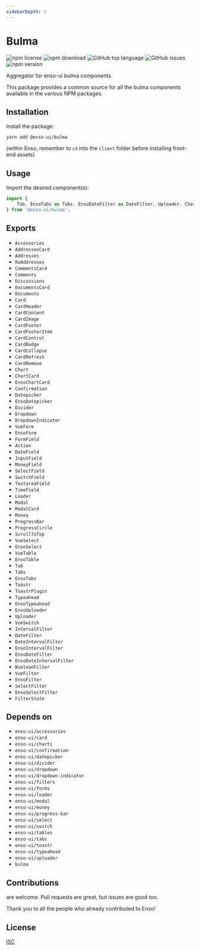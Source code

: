 ```yaml
---
sidebarDepth: 3
---
```


# Bulma

![npm license](https://img.shields.io/npm/l/@enso-ui/bulma.svg) 
![npm download](https://img.shields.io/npm/dm/@enso-ui/bulma.svg) 
![GitHub top language](https://img.shields.io/github/languages/top/enso-ui/bulma.svg) 
![GitHub issues](https://img.shields.io/github/issues/enso-ui/bulma.svg) 
![npm version](https://img.shields.io/npm/v/@enso-ui/bulma.svg) 

Aggregator for enso-ui bulma components

This package provides a common source for all the bulma components available in the various NPM packages.

## Installation

Install the package:
```
yarn add @enso-ui/bulma
```

(within Enso, remember to `cd` into the `client` folder before installing front-end assets)

## Usage

Import the desired component(s):
```js
import {
    Tab, EnsoTabs as Tabs, EnsoDateFilter as DateFilter, Uploader, Chart,
} from '@enso-ui/bulma';
```

## Exports

- `Accessories`
- `AddressesCard`
- `Addresses`
- `RoAddresses`
- `CommentsCard`
- `Comments`
- `Discussions`
- `DocumentsCard`
- `Documents`
- `Card`
- `CardHeader`
- `CardContent`
- `CardImage`
- `CardFooter`
- `CardFooterItem`
- `CardControl`
- `CardBadge`
- `CardCollapse`
- `CardRefresh`
- `CardRemove`
- `Chart`
- `ChartCard`
- `EnsoChartCard`
- `Confirmation`
- `Datepicker`
- `EnsoDatepicker`
- `Divider`
- `Dropdown`
- `DropdownIndicator`
- `VueForm`
- `EnsoForm`
- `FormField`
- `Action`
- `DateField`
- `InputField`
- `MoneyField`
- `SelectField`
- `SwitchField`
- `TextareaField`
- `TimeField`
- `Loader`
- `Modal`
- `ModalCard`
- `Money`
- `ProgressBar`
- `ProgressCircle`
- `ScrollToTop`
- `VueSelect`
- `EnsoSelect`
- `VueTable`
- `EnsoTable`
- `Tab`
- `Tabs`
- `EnsoTabs`
- `Toastr`
- `ToastrPlugin`
- `Typeahead`
- `EnsoTypeahead`
- `EnsoUploader`
- `Uploader`
- `VueSwitch`
- `IntervalFilter`
- `DateFilter`
- `DateIntervalFilter`
- `EnsoIntervalFilter`
- `EnsoDateFilter`
- `EnsoDateIntervalFilter`
- `BooleanFilter`
- `VueFilter`
- `EnsoFilter`
- `SelectFilter`
- `EnsoSelectFilter`
- `FilterState`

## Depends on

- `enso-ui/accessories`
- `enso-ui/card`
- `enso-ui/charts`
- `enso-ui/confirmation`
- `enso-ui/datepicker`
- `enso-ui/divider`
- `enso-ui/dropdown`
- `enso-ui/dropdown-indicator`
- `enso-ui/filters`
- `enso-ui/forms`
- `enso-ui/loader`
- `enso-ui/modal`
- `enso-ui/money`
- `enso-ui/progress-bar`
- `enso-ui/select`
- `enso-ui/switch`
- `enso-ui/tables`
- `enso-ui/tabs`
- `enso-ui/toastr`
- `enso-ui/typeahead`
- `enso-ui/uploader`
- `bulma`

## Contributions

are welcome. Pull requests are great, but issues are good too.

Thank you to all the people who already contributed to Enso!

## License

[ISC](https://opensource.org/licenses/ISC)
